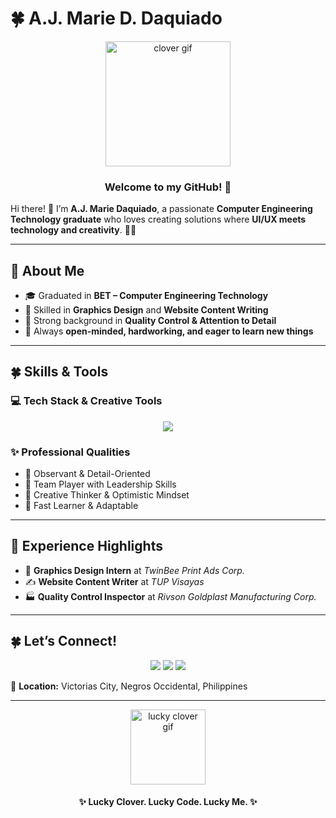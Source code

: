 # 🍀 A.J. Marie D. Daquiado  

<div align="center">
  <img src="https://media.giphy.com/media/3o7abB06u9bNzA8lu8/giphy.gif" width="200px" alt="clover gif"/>
  <h3>Welcome to my GitHub! 🌿</h3>
</div>

Hi there! 👋 I’m **A.J. Marie Daquiado**, a passionate **Computer Engineering Technology graduate** who loves creating solutions where **UI/UX meets technology and creativity**. 🌸✨  

---

## 🌸 About Me  
- 🎓 Graduated in **BET – Computer Engineering Technology**  
- 🎨 Skilled in **Graphics Design** and **Website Content Writing**  
- 🔎 Strong background in **Quality Control & Attention to Detail**  
- 🌟 Always **open-minded, hardworking, and eager to learn new things**  

---

## 🍀 Skills & Tools  

### 💻 Tech Stack & Creative Tools  
<p align="center">
  <img src="https://skillicons.dev/icons?i=figma,ai,ps,xd,canva,html,css" />
</p>

### ✨ Professional Qualities  
- 🌿 Observant & Detail-Oriented  
- 🌟 Team Player with Leadership Skills  
- 🎨 Creative Thinker & Optimistic Mindset  
- 🚀 Fast Learner & Adaptable  

---

## 🌿 Experience Highlights  
- 🎨 **Graphics Design Intern** at *TwinBee Print Ads Corp.*  
- ✍️ **Website Content Writer** at *TUP Visayas*  
- 🏭 **Quality Control Inspector** at *Rivson Goldplast Manufacturing Corp.*  

---

## 🍀 Let’s Connect!  
<p align="center">
  <a href="mailto:ajmariedaquiado23@gmail.com"><img src="https://img.shields.io/badge/Email-D14836?style=for-the-badge&logo=gmail&logoColor=white"/></a>
  <a href="https://www.linkedin.com" target="_blank"><img src="https://img.shields.io/badge/LinkedIn-0e76a8?style=for-the-badge&logo=linkedin&logoColor=white"/></a>
  <a href="https://github.com" target="_blank"><img src="https://img.shields.io/badge/GitHub-333?style=for-the-badge&logo=github&logoColor=white"/></a>
</p>

📍 **Location:** Victorias City, Negros Occidental, Philippines  

---

<div align="center">
  <img src="https://media.giphy.com/media/11sBLVxNs7v6WA/giphy.gif" width="120px" alt="lucky clover gif"/>  
  <h4>✨ Lucky Clover. Lucky Code. Lucky Me. ✨</h4>
</div>
